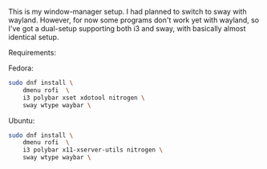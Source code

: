 This is my window-manager setup.
I had planned to switch to sway with wayland. However, for now some programs don't work yet with wayland, so I've got a dual-setup supporting both i3 and sway, with basically almost identical setup.





Requirements:

Fedora:
```bash
sudo dnf install \
	dmenu rofi  \
	i3 polybar xset xdotool nitrogen \
	sway wtype waybar \
```

Ubuntu: 
```bash
sudo dnf install \
	dmenu rofi  \
	i3 polybar x11-xserver-utils nitrogen \
	sway wtype waybar \
```

